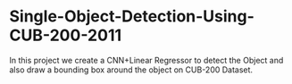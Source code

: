 # Single-Object-Detection-Using-CUB-200-2011
In this project we create a  CNN+Linear Regressor to detect the Object and also draw a bounding box around the object on CUB-200 Dataset.
